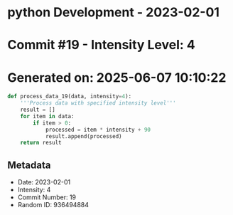 ﻿# python Development - 2023-02-01
# Commit #19 - Intensity Level: 4
# Generated on: 2025-06-07 10:10:22
```python
def process_data_19(data, intensity=4):
    '''Process data with specified intensity level'''
    result = []
    for item in data:
        if item > 0:
            processed = item * intensity + 90
            result.append(processed)
    return result
```
## Metadata
- Date: 2023-02-01
- Intensity: 4
- Commit Number: 19
- Random ID: 936494884
